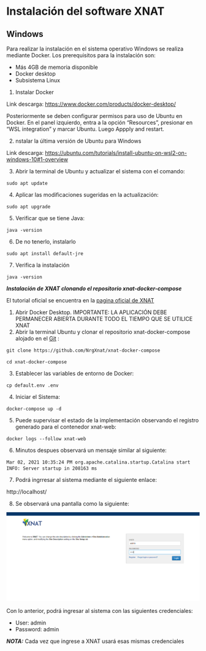 # Instalación del software XNAT
## Windows
Para realizar la instalación en el sistema operativo Windows se realiza mediante Docker. Los prerequisitos para la instalación son:
- Más 4GB de memoria disponible
- Docker desktop
- Subsistema Linux

1. Instalar Docker

Link descarga: https://www.docker.com/products/docker-desktop/ 

Posteriormente se deben configurar permisos para uso de Ubuntu en Docker. En el panel izquierdo, entra a la opción “Resources”, presionar en “WSL integration” y marcar Ubuntu. Luego Appply and restart. 

2. nstalar la última versión de Ubuntu para Windows

Link descarga: https://ubuntu.com/tutorials/install-ubuntu-on-wsl2-on-windows-10#1-overview 

3. Abrir la terminal de Ubuntu y actualizar el sistema con el comando: 
```
sudo apt update 
```
4. Aplicar las modificaciones sugeridas en la actualización:
```
sudo apt upgrade 
```
5. Verificar que se tiene Java:
```
java -version  
```
6. De no tenerlo, instalarlo
```
sudo apt install default-jre   
```
7. Verifica la instalación
```
java -version   
```
***Instalación de XNAT clonando el repositorio xnat-docker-compose***

El tutorial oficial se encuentra en la [pagina oficial de XNAT](https://wiki.xnat.org/documentation/getting-started-with-xnat/running-xnat-in-a-dockerized-container-with-configurable-dependencies) 

1. Abrir Docker Desktop. IMPORTANTE: LA APLICACIÓN DEBE PERMANECER ABIERTA DURANTE TODO EL TIEMPO QUE SE UTILICE XNAT
2. Abrir la terminal Ubuntu y clonar el repositorio xnat-docker-compose alojado en el [Git](https://github.com/NrgXnat/xnat-docker-compose)  :
```
git clone https://github.com/NrgXnat/xnat-docker-compose 
```
```
cd xnat-docker-compose    
```
3. Establecer las variables de entorno de Docker:
```
cp default.env .env 
```
4. Iniciar el Sistema:
```
docker-compose up -d 
```
5. Puede supervisar el estado de la implementación observando el registro generado para el contenedor xnat-web:
```
docker logs --follow xnat-web
```
6. Minutos despues observará un mensaje similar al siguiente:
```
Mar 02, 2021 10:35:24 PM org.apache.catalina.startup.Catalina start
INFO: Server startup in 208163 ms
```
7. Podrá ingrresar al sistema mediante el siguiente enlace:

http://localhost/

8. Se observará una pantalla como la siguiente:

![Login page](https://raw.githubusercontent.com/doviedob/PIS_III_XNAT//master/Images/Login.png)

Con lo anterior, podrá ingresar al sistema con las siguientes credenciales:
- User: admin 
- Password: admin 

***NOTA:*** Cada vez que ingrese a XNAT usará esas mismas credenciales 

